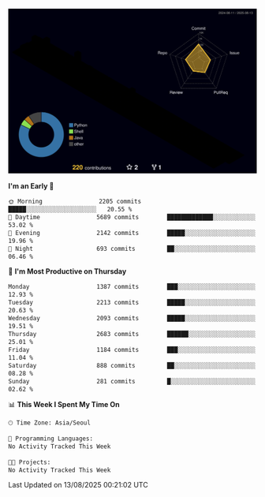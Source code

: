 <!-- ![Header](./github-header-image.png) -->

<!-- <div align="center">
  <img src="https://ziadoua.github.io/m3-Markdown-Badges/badges/FastAPI/fastapi1.svg" />&nbsp
  <img src="https://ziadoua.github.io/m3-Markdown-Badges/badges/Git/git1.svg" />&nbsp
  <img src="https://ziadoua.github.io/m3-Markdown-Badges/badges/Linux/linux2.svg" />&nbsp
  <img src="https://ziadoua.github.io/m3-Markdown-Badges/badges/PostgreSQL/postgresql3.svg" />&nbsp
  <img src="https://ziadoua.github.io/m3-Markdown-Badges/badges/Python/python3.svg" />&nbsp
</div> -->

![](./profile-3d-contrib/profile-night-rainbow.svg)

<!--START_SECTION:waka-->
**I'm an Early 🐤** 

```text
🌞 Morning                2205 commits        █████░░░░░░░░░░░░░░░░░░░░   20.55 % 
🌆 Daytime                5689 commits        █████████████░░░░░░░░░░░░   53.02 % 
🌃 Evening                2142 commits        █████░░░░░░░░░░░░░░░░░░░░   19.96 % 
🌙 Night                  693 commits         ██░░░░░░░░░░░░░░░░░░░░░░░   06.46 % 
```
📅 **I'm Most Productive on Thursday** 

```text
Monday                   1387 commits        ███░░░░░░░░░░░░░░░░░░░░░░   12.93 % 
Tuesday                  2213 commits        █████░░░░░░░░░░░░░░░░░░░░   20.63 % 
Wednesday                2093 commits        █████░░░░░░░░░░░░░░░░░░░░   19.51 % 
Thursday                 2683 commits        ██████░░░░░░░░░░░░░░░░░░░   25.01 % 
Friday                   1184 commits        ███░░░░░░░░░░░░░░░░░░░░░░   11.04 % 
Saturday                 888 commits         ██░░░░░░░░░░░░░░░░░░░░░░░   08.28 % 
Sunday                   281 commits         █░░░░░░░░░░░░░░░░░░░░░░░░   02.62 % 
```


📊 **This Week I Spent My Time On** 

```text
🕑︎ Time Zone: Asia/Seoul

💬 Programming Languages: 
No Activity Tracked This Week

🐱‍💻 Projects: 
No Activity Tracked This Week
```


 Last Updated on 13/08/2025 00:21:02 UTC
<!--END_SECTION:waka-->




